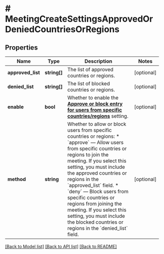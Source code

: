 # # MeetingCreateSettingsApprovedOrDeniedCountriesOrRegions

## Properties

Name | Type | Description | Notes
------------ | ------------- | ------------- | -------------
**approved_list** | **string[]** | The list of approved countries or regions. | [optional]
**denied_list** | **string[]** | The list of blocked countries or regions. | [optional]
**enable** | **bool** | Whether to enable the [**Approve or block entry for users from specific countries/regions**](https://support.zoom.us/hc/en-us/articles/360060086231-Approve-or-block-entry-for-users-from-specific-countries-regions) setting. | [optional]
**method** | **string** | Whether to allow or block users from specific countries or regions:  * &#x60;approve&#x60; — Allow users from specific countries or regions to join the meeting. If you select this setting, you must include the approved countries or regions in the &#x60;approved_list&#x60; field.  * &#x60;deny&#x60; — Block users from specific countries or regions from joining the meeting. If you select this setting, you must include the blocked countries or regions in the &#x60;denied_list&#x60; field. | [optional]

[[Back to Model list]](../../README.md#models) [[Back to API list]](../../README.md#endpoints) [[Back to README]](../../README.md)
